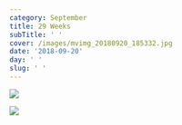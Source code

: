 ```yaml
---
category: September
title: 29 Weeks
subTitle: ' '
cover: /images/mvimg_20180920_185332.jpg
date: '2018-09-20'
day: ' '
slug: ' '
---
```

![](/images/mvimg_20180920_185332.jpg)

![](/images/mvimg_20180920_191410.jpg)
